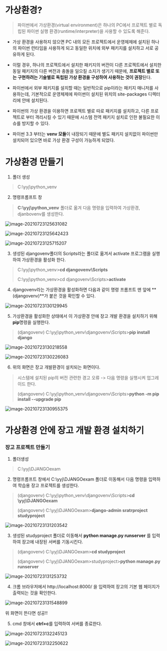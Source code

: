 # 가상환경?

> 파이썬에서 가상환경(virtual environment)은 하나의 PC에서 프로젝트 별로 독립된 파이썬 실행 환경(runtime/interpreter)을 사용할 수 있도록 해준다.

* 가상 환경을 사용하지 않으면 PC 내의 모든 프로젝트에서 운영체제에 설치된 하나의 파이썬 런타임을 사용하게 되고 동일한 위치에 외부 패키지를 설치하고 서로 공유하게 된다. 

* 이럴 경우, 하나의 프로젝트에서 설치한 패키지의 버전이 다른 프로젝트에서 설치한 동일 패키지의 다른 버전과 충돌을 일으킬 소지가 생기기 때문에, **프로젝트 별로 또는 구현하려는 기술별로 독립된 가상 환경을 구성하여 사용하는 것이 권장**된다.

* 파이썬에서 외부 패키지를 설치할 때는 일반적으로 pip이라는 패키지 매니저를 사용하는데, 기본적으로 운영체제에 파이썬이 설치된 위치의 site-packages 디렉터리에 안에 설치된다.

* 파이썬의 가상 환경을 이용하면 프로젝트 별로 따로 패키지를 설치하고, 다른 프로젝트로 부터 격리시킬 수 있기 때문에 시스템 전역 패키지 설치로 인한 불필요한 이슈를 방지할 수 있다.

* 파이썬 3.3 부터는 **venv 모듈**이 내장되기 때문에 별도 패키지 설치없이 파이썬만 설치되어 있으면 바로 가상 환경 구성이 가능하게 되었다.

# 가상환경 만들기

1. 폴더 생성

> C:\yyj\python_venv

2. 명령프롬프트 창

> **C:\yyj\python_venv** 폴더로 옮겨 다음 명령을 입력하여 가상환경, djanbovenv를 생성한다.

![image-20210723125631082](md-images/image-20210723125631082.png)

![image-20210723125642423](md-images/image-20210723125642423.png)

![image-20210723125715207](md-images/image-20210723125715207.png)

3. 생성된 djangovenv폴더의 Scripts라는 폴더로 옮겨서 activate 프로그램을 실행하여 가상환경을 활성화 한다.

> C:\yyj\python_venv>**cd djangovenv\Scripts**
>
> C:\yyj\python_venv>cd djangovenv\Scripts>**activate**

4. djangovenv라는 가상환경을 활성화하면 다음과 같이 명령 프롬프트 맨 앞에 **(djangovenv)**가 붙은 것을 확인할 수 있다.

![image-20210723130129945](md-images/image-20210723130129945.png)

5. 가상환경을 활성화한 상태에서 이 가상환경 안에 장고 개발 환경을 설치하기 위해 **pip**명령을 실행한다.

> (djangovenv) C:\yyj\python_venv\djangovenv\Scripts>**pip install django**

![image-20210723130218558](md-images/image-20210723130218558.png)

![image-20210723130226083](md-images/image-20210723130226083.png)

6. 위의 화면은 장고 개발환경이 설치되는 화면이다.

> 시스템에 설치된 pip의 버전 관련한 경고 오류 -> 다음 명령을 실행시켜 업그레이드 한다.
>
> (djangovenv) C:\yyj\python_venv\djangovenv\Scripts>**python -m pip install --upgrade pip**

![image-20210723130955375](md-images/image-20210723130955375.png)





# 가상환경 안에 장고 개발 환경 설치하기

### 장고 프로젝트 만들기

1. 폴더생성

> C:\yyj\DJANGOexam

2. 명령프롬프트 창에서 C:\yyj\DJANGOexam 폴더로 이동해서 다음 명령을 입력하여 학습용 장고 프로젝트를 생성한다.

> (djangovenv) C:\yyj\python_venv\djangovenv\Scripts>**cd \yyj\DJANGOexam**
>
> (djangovenv) C:\yyj\DJANGOexam>**django-admin sratrproject studyproject**

![image-20210723131203542](md-images/image-20210723131203542.png)

3. 생성된 studyproject 폴더로 이동해서 **python manage.py runserver** 를 입력하여 장고에 내장된 서버를 기동시킨다.

> (djangovenv) C:\yyj\DJANGOexam>**cd studyproject**
>
> (djangovenv) C:\yyj\DJANGOexam>studyproject>**python manage.py runserver**

![image-20210723131253732](md-images/image-20210723131253732.png)

4. 크롬 브라우저에서 http://localhost:8000/ 을 입력하여 장고의 기본 웹 페이지가 출력되는 것을 확인한다.

![image-20210723131548899](md-images/image-20210723131548899.png)



위 화면이 뜬다면 성공!!

5. cmd 창에서 **ctrl+c**를 입력하여 서버를 종료한다.

![image-20210723132245123](md-images/image-20210723132245123.png)

![image-20210723132250622](md-images/image-20210723132250622.png)

